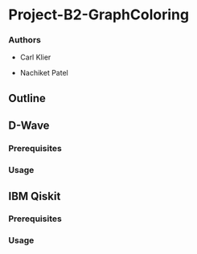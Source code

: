 # Project-B2-GraphColoring

### Authors
* Carl Klier

* Nachiket Patel

## Outline

## D-Wave
### Prerequisites
### Usage


## IBM Qiskit
### Prerequisites
### Usage
